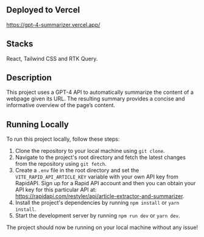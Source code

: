 ## Deployed to Vercel

https://gpt-4-summarizer.vercel.app/

## Stacks

React, Tailwind CSS and RTK Query.

## Description

This project uses a GPT-4 API to automatically summarize the content of a webpage given its URL. The resulting summary provides a concise and informative overview of the page’s content.

## Running Locally

To run this project locally, follow these steps:

1. Clone the repository to your local machine using `git clone`.
2. Navigate to the project's root directory and fetch the latest changes from the repository using `git fetch`.
3. Create a `.env` file in the root directory and set the `VITE_RAPID_API_ARTICLE_KEY` variable with your own API key from RapidAPI. Sign up for a Rapid API account and then you can obtain your API key for this particular API at: https://rapidapi.com/restyler/api/article-extractor-and-summarizer.
4. Install the project's dependencies by running `npm install` or `yarn install`.
5. Start the development server by running `npm run dev` or `yarn dev`.

The project should now be running on your local machine without any issue!
